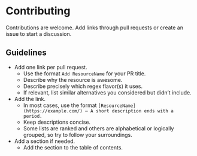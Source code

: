 # Contributing

Contributions are welcome. Add links through pull requests or create an issue to start a discussion.

## Guidelines

- Add one link per pull request.
  - Use the format `Add ResourceName` for your PR title.
  - Describe why the resource is awesome.
  - Describe precisely which regex flavor(s) it uses.
  - If relevant, list similar alternatives you considered but didn’t include.
- Add the link.
  - In most cases, use the format `[ResourceName](https://example.com/) — A short description ends with a period.`
  - Keep descriptions concise.
  - Some lists are ranked and others are alphabetical or logically grouped, so try to follow your surroundings.
- Add a section if needed.
  - Add the section to the table of contents.
